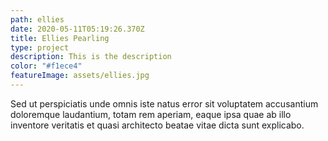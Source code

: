 ```yaml
---
path: ellies
date: 2020-05-11T05:19:26.370Z
title: Ellies Pearling
type: project
description: This is the description
color: "#f1ece4"
featureImage: assets/ellies.jpg
---
```

Sed ut perspiciatis unde omnis iste natus error sit voluptatem accusantium doloremque laudantium, totam rem aperiam, eaque ipsa quae ab illo inventore veritatis et quasi architecto beatae vitae dicta sunt explicabo.
